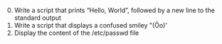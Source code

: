 0. Write a script that prints “Hello, World”, followed by a new line to the standard output 
1. Write a script that displays a confused smiley "(Ôo)' 
2. Display the content of the /etc/passwd file
